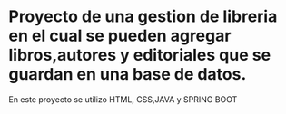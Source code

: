 # Proyecto de una gestion de libreria en el cual se pueden agregar libros,autores y editoriales que se guardan en una base de datos.

En este proyecto se utilizo HTML, CSS,JAVA y SPRING BOOT
